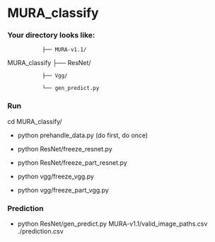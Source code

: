 # MURA_classify

### Your directory looks like:
               ├── MURA-v1.1/
               
MURA_classify  ├── ResNet/

               ├── Vgg/
               
               └── gen_predict.py
             
                 
           
### Run
  cd MURA_classify/
  * python prehandle_data.py (do first, do once)
  
  * python ResNet/freeze_resnet.py
  
  * python ResNet/freeze_part_resnet.py
  
  * python vgg/freeze_vgg.py
  
  * python vgg/freeze_part_vgg.py
  
  
### Prediction

  * python ResNet/gen_predict.py MURA-v1.1/valid_image_paths.csv ./prediction.csv
